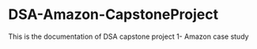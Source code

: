 # DSA-Amazon-CapstoneProject
This is the documentation of DSA capstone project 1- Amazon case study
